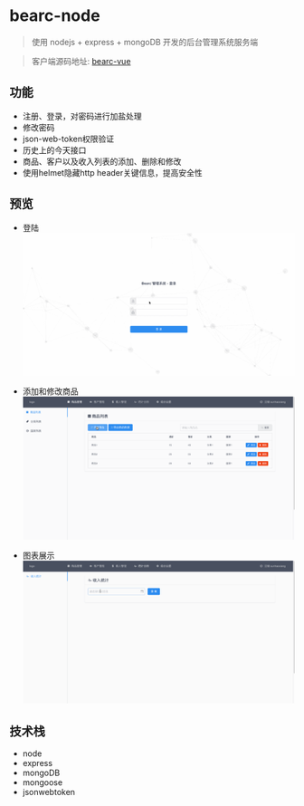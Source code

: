 # bearc-node

> 使用 nodejs + express + mongoDB 开发的后台管理系统服务端

> 客户端源码地址: [bearc-vue](https://github.com/sunhaoxiang/bearc-vue)

## 功能

- 注册、登录，对密码进行加盐处理
- 修改密码
- json-web-token权限验证
- 历史上的今天接口
- 商品、客户以及收入列表的添加、删除和修改
- 使用helmet隐藏http header关键信息，提高安全性

## 预览

- 登陆
![1](https://raw.githubusercontent.com/sunhaoxiang/bearc-vue/master/preview-images/1.gif)

- 添加和修改商品
![2](https://raw.githubusercontent.com/sunhaoxiang/bearc-vue/master/preview-images/2.gif)

- 图表展示
![3](https://raw.githubusercontent.com/sunhaoxiang/bearc-vue/master/preview-images/3.gif)

## 技术栈

- node
- express
- mongoDB
- mongoose
- jsonwebtoken
